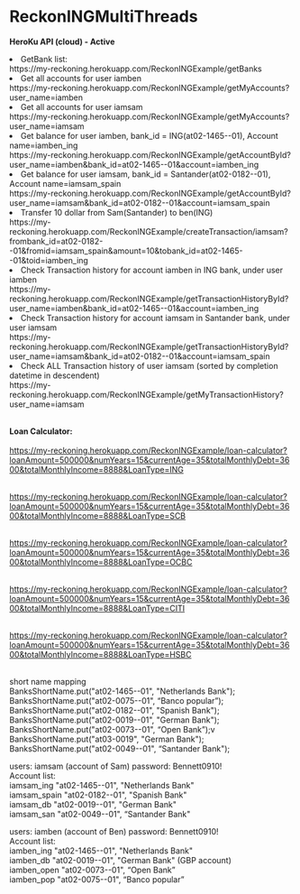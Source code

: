# ReckonINGMultiThreads


<b>HeroKu API (cloud) - Active</b>
<li>GetBank list:</li>
https://my-reckoning.herokuapp.com/ReckonINGExample/getBanks

<li>Get all accounts for user iamben</li>
https://my-reckoning.herokuapp.com/ReckonINGExample/getMyAccounts?user_name=iamben

<li>Get all accounts for user iamsam</li>
https://my-reckoning.herokuapp.com/ReckonINGExample/getMyAccounts?user_name=iamsam

<li>Get balance for user iamben, bank_id = ING(at02-1465--01), Account name=iamben_ing</li>
https://my-reckoning.herokuapp.com/ReckonINGExample/getAccountById?user_name=iamben&bank_id=at02-1465--01&account=iamben_ing

<li>Get balance for user iamsam, bank_id = Santander(at02-0182--01), Account name=iamsam_spain</li>
https://my-reckoning.herokuapp.com/ReckonINGExample/getAccountById?user_name=iamsam&bank_id=at02-0182--01&account=iamsam_spain

<li>Transfer 10 dollar from Sam(Santander) to ben(ING)</li>
https://my-reckoning.herokuapp.com/ReckonINGExample/createTransaction/iamsam?frombank_id=at02-0182--01&fromid=iamsam_spain&amount=10&tobank_id=at02-1465--01&toid=iamben_ing

<li>Check Transaction history for account iamben in ING bank, under user iamben</li>
https://my-reckoning.herokuapp.com/ReckonINGExample/getTransactionHistoryById?user_name=iamben&bank_id=at02-1465--01&account=iamben_ing

<li>Check Transaction history for account iamsam in Santander bank, under user iamsam</li>
https://my-reckoning.herokuapp.com/ReckonINGExample/getTransactionHistoryById?user_name=iamsam&bank_id=at02-0182--01&account=iamsam_spain

<li>Check ALL Transaction history of user iamsam (sorted by completion datetime in descendent)</li>
https://my-reckoning.herokuapp.com/ReckonINGExample/getMyTransactionHistory?user_name=iamsam

<br/>
<br/>

<b>Loan Calculator:</b>
<br/>
<br/>
https://my-reckoning.herokuapp.com/ReckonINGExample/loan-calculator?loanAmount=500000&numYears=15&currentAge=35&totalMonthlyDebt=3600&totalMonthlyIncome=8888&LoanType=ING
<br/>
<br/>

https://my-reckoning.herokuapp.com/ReckonINGExample/loan-calculator?loanAmount=500000&numYears=15&currentAge=35&totalMonthlyDebt=3600&totalMonthlyIncome=8888&LoanType=SCB
<br/>
<br/>

https://my-reckoning.herokuapp.com/ReckonINGExample/loan-calculator?loanAmount=500000&numYears=15&currentAge=35&totalMonthlyDebt=3600&totalMonthlyIncome=8888&LoanType=OCBC
<br/>
<br/>

https://my-reckoning.herokuapp.com/ReckonINGExample/loan-calculator?loanAmount=500000&numYears=15&currentAge=35&totalMonthlyDebt=3600&totalMonthlyIncome=8888&LoanType=CITI
<br/>
<br/>

https://my-reckoning.herokuapp.com/ReckonINGExample/loan-calculator?loanAmount=500000&numYears=15&currentAge=35&totalMonthlyDebt=3600&totalMonthlyIncome=8888&LoanType=HSBC
<br/>
<br/>



short name mapping<br/>
BanksShortName.put("at02-1465--01", "Netherlands Bank");<br/>
BanksShortName.put("at02-0075--01", “Banco popular”);<br/>
BanksShortName.put("at02-0182--01", "Spanish Bank");<br/>
BanksShortName.put("at02-0019--01", "German Bank");<br/>
BanksShortName.put("at02-0073--01", “Open Bank”);v
BanksShortName.put("at03-0019", "German Bank");<br/>
BanksShortName.put("at02-0049--01", “Santander Bank");<br/>

users: iamsam (account of Sam)   password: Bennett0910!<br/>
Account list:<br/>
iamsam_ing   "at02-1465--01", "Netherlands Bank"<br/>
iamsam_spain  "at02-0182--01", "Spanish Bank"<br/>
iamsam_db   "at02-0019--01", "German Bank"<br/>
iamsam_san   "at02-0049--01", “Santander Bank"<br/>


users: iamben (account of Ben)   password: Bennett0910!<br/>
Account list:<br/>
iamben_ing   "at02-1465--01", "Netherlands Bank"<br/>
iamben_db   "at02-0019--01", "German Bank" (GBP account)<br/>
iamben_open   "at02-0073--01", “Open Bank”<br/>
iamben_pop  "at02-0075--01", “Banco popular”<br/>

